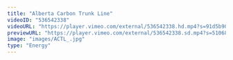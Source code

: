 ```yaml
---
title: "Alberta Carbon Trunk Line"
videoID: "536542338"
videoURL: "https://player.vimeo.com/external/536542338.hd.mp4?s=91d5b90eb8831b4615d579f18508fdddd8bdaa63&profile_id=175"
previewURL: "https://player.vimeo.com/external/536542338.sd.mp4?s=5106803512b4a350c87ea5b12f367a2260227955&profile_id=165"
image: "images/ACTL_.jpg"
type: "Energy"
---
```

